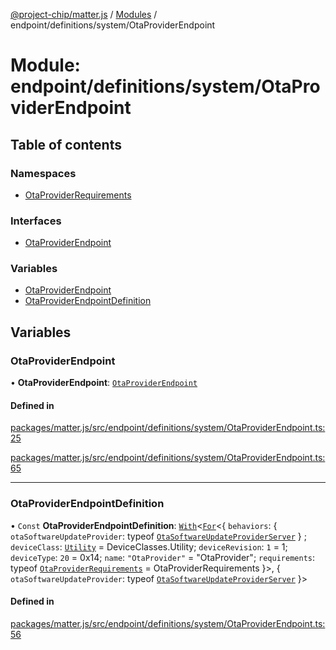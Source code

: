[@project-chip/matter.js](../README.md) / [Modules](../modules.md) / endpoint/definitions/system/OtaProviderEndpoint

# Module: endpoint/definitions/system/OtaProviderEndpoint

## Table of contents

### Namespaces

- [OtaProviderRequirements](endpoint_definitions_system_OtaProviderEndpoint.OtaProviderRequirements.md)

### Interfaces

- [OtaProviderEndpoint](../interfaces/endpoint_definitions_system_OtaProviderEndpoint.OtaProviderEndpoint.md)

### Variables

- [OtaProviderEndpoint](endpoint_definitions_system_OtaProviderEndpoint.md#otaproviderendpoint)
- [OtaProviderEndpointDefinition](endpoint_definitions_system_OtaProviderEndpoint.md#otaproviderendpointdefinition)

## Variables

### OtaProviderEndpoint

• **OtaProviderEndpoint**: [`OtaProviderEndpoint`](../interfaces/endpoint_definitions_system_OtaProviderEndpoint.OtaProviderEndpoint.md)

#### Defined in

[packages/matter.js/src/endpoint/definitions/system/OtaProviderEndpoint.ts:25](https://github.com/project-chip/matter.js/blob/c0d55745d5279e16fdfaa7d2c564daa31e19c627/packages/matter.js/src/endpoint/definitions/system/OtaProviderEndpoint.ts#L25)

[packages/matter.js/src/endpoint/definitions/system/OtaProviderEndpoint.ts:65](https://github.com/project-chip/matter.js/blob/c0d55745d5279e16fdfaa7d2c564daa31e19c627/packages/matter.js/src/endpoint/definitions/system/OtaProviderEndpoint.ts#L65)

___

### OtaProviderEndpointDefinition

• `Const` **OtaProviderEndpointDefinition**: [`With`](node_export._internal_.md#with)\<[`For`](behavior_cluster_export._internal_.EndpointType.md#for)\<\{ `behaviors`: \{ `otaSoftwareUpdateProvider`: typeof [`OtaSoftwareUpdateProviderServer`](../classes/behavior_definitions_ota_software_update_provider_export.OtaSoftwareUpdateProviderServer.md)  } ; `deviceClass`: [`Utility`](../enums/device_export.DeviceClasses.md#utility) = DeviceClasses.Utility; `deviceRevision`: ``1`` = 1; `deviceType`: ``20`` = 0x14; `name`: ``"OtaProvider"`` = "OtaProvider"; `requirements`: typeof [`OtaProviderRequirements`](endpoint_definitions_system_OtaProviderEndpoint.OtaProviderRequirements.md) = OtaProviderRequirements }\>, \{ `otaSoftwareUpdateProvider`: typeof [`OtaSoftwareUpdateProviderServer`](../classes/behavior_definitions_ota_software_update_provider_export.OtaSoftwareUpdateProviderServer.md)  }\>

#### Defined in

[packages/matter.js/src/endpoint/definitions/system/OtaProviderEndpoint.ts:56](https://github.com/project-chip/matter.js/blob/c0d55745d5279e16fdfaa7d2c564daa31e19c627/packages/matter.js/src/endpoint/definitions/system/OtaProviderEndpoint.ts#L56)

